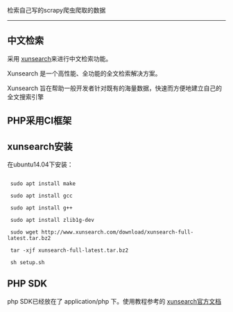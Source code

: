 检索自己写的scrapy爬虫爬取的数据

-----------


## 中文检索

采用 [xunsearch](http://www.xunsearch.com/)来进行中文检索功能。

Xunsearch 是一个高性能、全功能的全文检索解决方案。

Xunsearch 旨在帮助一般开发者针对既有的海量数据，快速而方便地建立自己的全文搜索引擎

## PHP采用CI框架

## xunsearch安装

在ubuntu14.04下安装：

```shell
 
 sudo apt install make

 sudo apt install gcc 
 
 sudo apt install g++ 

 sudo apt install zlib1g-dev

 sudo wget http://www.xunsearch.com/download/xunsearch-full-latest.tar.bz2

 tar -xjf xunsearch-full-latest.tar.bz2

 sh setup.sh
```

## PHP SDK
php SDK已经放在了 application/php 下。使用教程参考的 [xunsearch官方文档](http://www.xunsearch.com/doc/php)